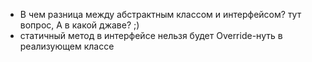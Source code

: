 - В чем разница между абстрактным классом и интерфейсом? тут вопрос, А в какой джаве? ;)
- cтатичный метод в интерфейсе нельзя будет Override-нуть в реализующем классе
